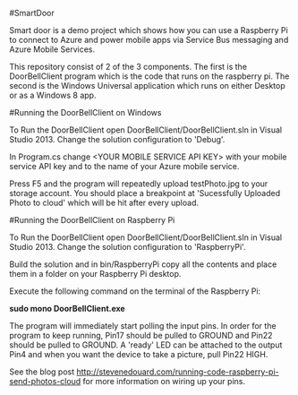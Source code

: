 #SmartDoor

Smart door is a demo project which shows how you can use a Raspberry Pi to connect to Azure and power mobile apps via Service Bus messaging and Azure Mobile Services.

This repository consist of 2 of the 3 components. The first is the DoorBellClient program which is the code that runs on the raspberry pi. The second is the Windows Universal application which runs on either Desktop or as a Windows 8 app.

#Running the DoorBellClient on Windows

To Run the DoorBellClient open DoorBellClient/DoorBellClient.sln in Visual Studio 2013. Change the solution configuration to 'Debug'.

In Program.cs change <YOUR MOBILE SERVICE API KEY\> with your mobile service API key and <YOUR MOBILE SERVICE NAME> to the name of your Azure mobile service.

Press F5 and the program will repeatedly upload testPhoto.jpg to your storage account. You should place a breakpoint at 'Sucessfully Uploaded Photo to cloud' which will be hit after every upload.

#Running the DoorBellClient on Raspberry Pi

To Run the DoorBellClient open DoorBellClient/DoorBellClient.sln in Visual Studio 2013. Change the solution configuration to 'RaspberryPi'.

Build the solution and in bin/RaspberryPi copy all the contents and place them in a folder on your Raspberry Pi desktop.

Execute the following command on the terminal of the Raspberry Pi:

<b>sudo mono DoorBellClient.exe </b>

The program will immediately start polling the input pins. In order for the program to keep running, Pin17 should be pulled to GROUND and Pin22 should be pulled to GROUND. A 'ready' LED can be attached to the output Pin4 and when you want the device to take a picture, pull Pin22 HIGH.

See the blog post http://stevenedouard.com/running-code-raspberry-pi-send-photos-cloud for more information on wiring up your pins.


